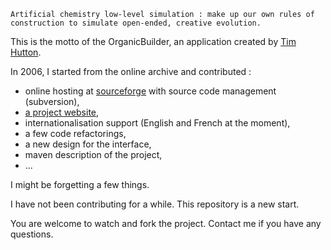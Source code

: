     Artificial chemistry low-level simulation : make up our own rules of construction to simulate open-ended, creative evolution.

This is the motto of the OrganicBuilder, an application created by [Tim Hutton](http://www.sq3.org.uk).

In 2006, I started from the online archive and contributed : 

* online hosting at [sourceforge](http://sourceforge.net/projects/organicbuilder/) with source code management (subversion),
* [a project website](http://organicbuilder.sourceforge.net/),
* internationalisation support (English and French at the moment),
* a few code refactorings,
* a new design for the interface,
* maven description of the project,
* ...

I might be forgetting a few things.

I have not been contributing for a while. This repository is a new start.

You are welcome to watch and fork the project. Contact me if you have any questions.
